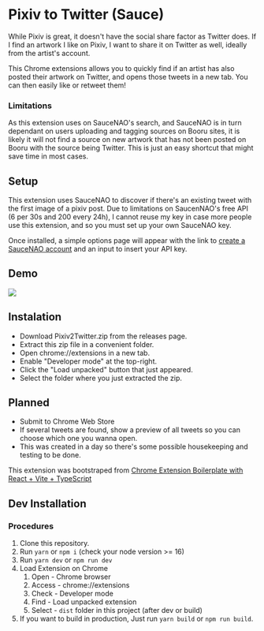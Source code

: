 # Pixiv to Twitter (Sauce)

While Pixiv is great, it doesn't have the social share factor as Twitter does. If I find an artwork I like on Pixiv, I want to share it on Twitter as well, ideally from the artist's account.

This Chrome extensions allows you to quickly find if an artist has also posted their artwork on Twitter, and opens those tweets in a new tab. You can then easily like or retweet them!

### Limitations <a name="limitations"></a>

As this extension uses on SauceNAO's search, and SauceNAO is in turn dependant on users uploading and tagging sources on Booru sites, it is likely it will not find a source on new artwork that has not been posted on Booru with the source being Twitter. This is just an easy shortcut that might save time in most cases.

## Setup <a name="setup"></a>

This extension uses SauceNAO to discover if there's an existing tweet with the first image of a pixiv post. Due to limitations on SaucenNAO's free API (6 per 30s and 200 every 24h), I cannot reuse my key in case more people use this extension, and so you must set up your own SauceNAO key.

Once installed, a simple options page will appear with the link to [create a SauceNAO account](https://saucenao.com/user.php) and an input to insert your API key.

## Demo <a name="demo"></a>

![](https://j.gifs.com/BNwqvN.gif)

## Instalation

- Download Pixiv2Twitter.zip from the releases page.
- Extract this zip file in a convenient folder.
- Open chrome://extensions in a new tab.
- Enable "Developer mode" at the top-right.
- Click the "Load unpacked" button that just appeared.
- Select the folder where you just extracted the zip.

## Planned <a name="planned"></a>

- Submit to Chrome Web Store
- If several tweets are found, show a preview of all tweets so you can choose which one you wanna open.
- This was created in a day so there's some possible housekeeping and testing to be done.

This extension was bootstraped from [Chrome Extension Boilerplate with React + Vite + TypeScript](https://github.com/Jonghakseo/chrome-extension-boilerplate-react-vite)

## Dev Installation <a name="devinstallation"></a>

### Procedures <a name="procedures"></a>
1. Clone this repository.
3. Run `yarn` or `npm i` (check your node version >= 16)
4. Run `yarn dev` or `npm run dev`
5. Load Extension on Chrome
   1. Open - Chrome browser
   2. Access - chrome://extensions
   3. Check - Developer mode
   4. Find - Load unpacked extension
   5. Select - `dist` folder in this project (after dev or build)
6. If you want to build in production, Just run `yarn build` or `npm run build`.